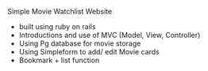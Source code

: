 Simple Movie Watchlist Website 
- built using ruby on rails
- Introductions and use of MVC (Model, View, Controller)
- Using Pg database for movie storage
- Using Simpleform to add/ edit Movie cards
- Bookmark + list function 
